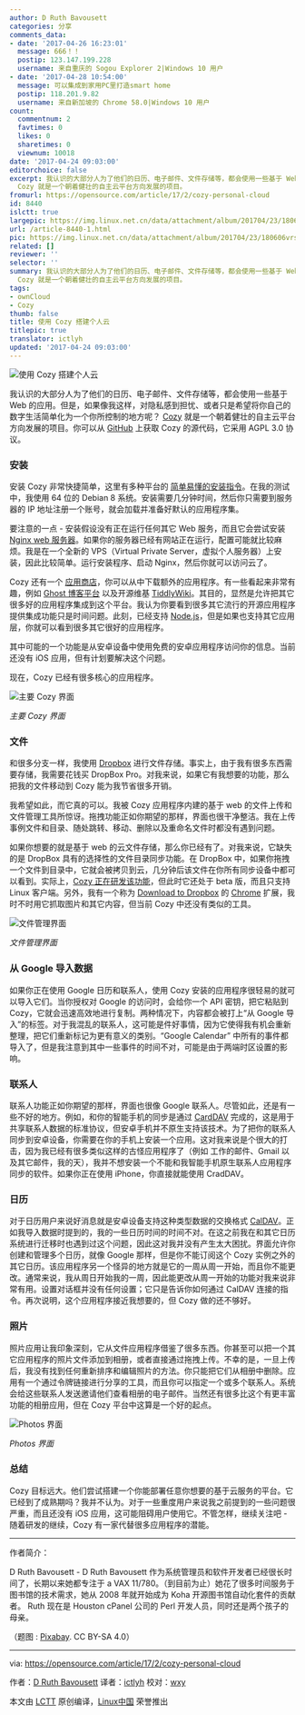 ```yaml
---
author: D Ruth Bavousett
categories: 分享
comments_data:
- date: '2017-04-26 16:23:01'
  message: 666！！
  postip: 123.147.199.228
  username: 来自重庆的 Sogou Explorer 2|Windows 10 用户
- date: '2017-04-28 10:54:00'
  message: 可以集成到家用PC里打造smart home
  postip: 118.201.9.82
  username: 来自新加坡的 Chrome 58.0|Windows 10 用户
count:
  commentnum: 2
  favtimes: 0
  likes: 0
  sharetimes: 0
  viewnum: 10018
date: '2017-04-24 09:03:00'
editorchoice: false
excerpt: 我认识的大部分人为了他们的日历、电子邮件、文件存储等，都会使用一些基于 Web 的应用。但是，如果像我这样，对隐私感到担忧、或者只是希望将你自己的数字生活简单化为一个你所控制的地方呢？
  Cozy 就是一个朝着健壮的自主云平台方向发展的项目。
fromurl: https://opensource.com/article/17/2/cozy-personal-cloud
id: 8440
islctt: true
largepic: https://img.linux.net.cn/data/attachment/album/201704/23/180606vrsr9o9oehthz9wa.png
url: /article-8440-1.html
pic: https://img.linux.net.cn/data/attachment/album/201704/23/180606vrsr9o9oehthz9wa.png.thumb.jpg
related: []
reviewer: ''
selector: ''
summary: 我认识的大部分人为了他们的日历、电子邮件、文件存储等，都会使用一些基于 Web 的应用。但是，如果像我这样，对隐私感到担忧、或者只是希望将你自己的数字生活简单化为一个你所控制的地方呢？
  Cozy 就是一个朝着健壮的自主云平台方向发展的项目。
tags:
- ownCloud
- Cozy
thumb: false
title: 使用 Cozy 搭建个人云
titlepic: true
translator: ictlyh
updated: '2017-04-24 09:03:00'
---
```


![使用 Cozy 搭建个人云](https://img.linux.net.cn/data/attachment/album/201704/23/180606vrsr9o9oehthz9wa.png "Building your own personal cloud with Cozy")


我认识的大部分人为了他们的日历、电子邮件、文件存储等，都会使用一些基于 Web 的应用。但是，如果像我这样，对隐私感到担忧、或者只是希望将你自己的数字生活简单化为一个你所控制的地方呢？ [Cozy](https://cozy.io/) 就是一个朝着健壮的自主云平台方向发展的项目。你可以从 [GitHub](https://github.com/cozy/cozy) 上获取 Cozy 的源代码，它采用 AGPL 3.0 协议。


### 安装


安装 Cozy 非常快捷简单，这里有多种平台的 [简单易懂的安装指令](https://docs.cozy.io/en/host/install/)。在我的测试中，我使用 64 位的 Debian 8 系统。安装需要几分钟时间，然后你只需要到服务器的 IP 地址注册一个账号，就会加载并准备好默认的应用程序集。


要注意的一点 - 安装假设没有正在运行任何其它 Web 服务，而且它会尝试安装 [Nginx web 服务器](https://www.nginx.com/)。如果你的服务器已经有网站正在运行，配置可能就比较麻烦。我是在一个全新的 VPS（Virtual Private Server，虚拟个人服务器）上安装，因此比较简单。运行安装程序、启动 Nginx，然后你就可以访问云了。


Cozy 还有一个 [应用商店](https://cozy.io/en/apps/)，你可以从中下载额外的应用程序。有一些看起来非常有趣，例如 [Ghost 博客平台](https://ghost.org/) 以及开源维基 [TiddlyWiki](http://tiddlywiki.com/)。其目的，显然是允许把其它很多好的应用程序集成到这个平台。我认为你要看到很多其它流行的开源应用程序提供集成功能只是时间问题。此刻，已经支持 [Node.js](http://nodejs.org/)，但是如果也支持其它应用层，你就可以看到很多其它很好的应用程序。


其中可能的一个功能是从安卓设备中使用免费的安卓应用程序访问你的信息。当前还没有 iOS 应用，但有计划要解决这个问题。


现在，Cozy 已经有很多核心的应用程序。


![主要 Cozy 界面](https://img.linux.net.cn/data/attachment/album/201704/23/180607wuhhjrwlxdqwj8cz.jpg "Main Cozy Interface")


*主要 Cozy 界面*


### 文件


和很多分支一样，我使用 [Dropbox](https://www.dropbox.com/) 进行文件存储。事实上，由于我有很多东西需要存储，我需要花钱买 DropBox Pro。对我来说，如果它有我想要的功能，那么把我的文件移动到 Cozy 能为我节省很多开销。


我希望如此，而它真的可以。我被 Cozy 应用程序内建的基于 web 的文件上传和文件管理工具所惊讶。拖拽功能正如你期望的那样，界面也很干净整洁。我在上传事例文件和目录、随处跳转、移动、删除以及重命名文件时都没有遇到问题。


如果你想要的就是基于 web 的云文件存储，那么你已经有了。对我来说，它缺失的是 DropBox 具有的选择性的文件目录同步功能。在 DropBox 中，如果你拖拽一个文件到目录中，它就会被拷贝到云，几分钟后该文件在你所有同步设备中都可以看到。实际上，[Cozy 正在研发该功能](https://github.com/cozy-labs/cozy-desktop)，但此时它还处于 beta 版，而且只支持 Linux 客户端。另外，我有一个称为 [Download to Dropbox](https://github.com/pwnall/dropship-chrome) 的 [Chrome](https://www.google.com/chrome/) 扩展，我时不时用它抓取图片和其它内容，但当前 Cozy 中还没有类似的工具。


![文件管理界面](https://img.linux.net.cn/data/attachment/album/201704/23/180607n3bp3qgk9glq3prw.jpg "文件管理界面")


*文件管理界面*


### 从 Google 导入数据


如果你正在使用 Google 日历和联系人，使用 Cozy 安装的应用程序很轻易的就可以导入它们。当你授权对 Google 的访问时，会给你一个 API 密钥，把它粘贴到 Cozy，它就会迅速高效地进行复制。两种情况下，内容都会被打上“从 Google 导入”的标签。对于我混乱的联系人，这可能是件好事情，因为它使得我有机会重新整理，把它们重新标记为更有意义的类别。“Google Calendar” 中所有的事件都导入了，但是我注意到其中一些事件的时间不对，可能是由于两端时区设置的影响。


### 联系人


联系人功能正如你期望的那样，界面也很像 Google 联系人。尽管如此，还是有一些不好的地方。例如，和你的智能手机的同步是通过 [CardDAV](https://en.wikipedia.org/wiki/CardDAV) 完成的，这是用于共享联系人数据的标准协议，但安卓手机并不原生支持该技术。为了把你的联系人同步到安卓设备，你需要在你的手机上安装一个应用。这对我来说是个很大的打击，因为我已经有很多类似这样的古怪应用程序了（例如 工作的邮件、Gmail 以及其它邮件，我的天），我并不想安装一个不能和我智能手机原生联系人应用程序同步的软件。如果你正在使用 iPhone，你直接就能使用 CradDAV。


### 日历


对于日历用户来说好消息就是安卓设备支持这种类型数据的交换格式 [CalDAV](https://en.wikipedia.org/wiki/CalDAV)。正如我导入数据时提到的，我的一些日历时间的时间不对。在这之前我在和其它日历系统进行迁移时也遇到过这个问题，因此这对我并没有产生太大困扰。界面允许你创建和管理多个日历，就像 Google 那样，但是你不能订阅这个 Cozy 实例之外的其它日历。该应用程序另一个怪异的地方就是它的一周从周一开始，而且你不能更改。通常来说，我从周日开始我的一周，因此能更改从周一开始的功能对我来说非常有用。设置对话框并没有任何设置；它只是告诉你如何通过 CalDAV 连接的指令。再次说明，这个应用程序接近我想要的，但 Cozy 做的还不够好。


### 照片


照片应用让我印象深刻，它从文件应用程序借鉴了很多东西。你甚至可以把一个其它应用程序的照片文件添加到相册，或者直接通过拖拽上传。不幸的是，一旦上传后，我没有找到任何重新排序和编辑照片的方法。你只能把它们从相册中删除。应用有一个通过令牌链接进行分享的工具，而且你可以指定一个或多个联系人。系统会给这些联系人发送邀请他们查看相册的电子邮件。当然还有很多比这个有更丰富功能的相册应用，但在 Cozy 平台中这算是一个好的起点。


![Photos 界面](https://img.linux.net.cn/data/attachment/album/201704/23/180608o993za07f4un09u4.jpg "Photos Interface")


*Photos 界面*


### 总结


Cozy 目标远大。他们尝试搭建一个你能部署任意你想要的基于云服务的平台。它已经到了成熟期吗？我并不认为。对于一些重度用户来说我之前提到的一些问题很严重，而且还没有 iOS 应用，这可能阻碍用户使用它。不管怎样，继续关注吧 - 随着研发的继续，Cozy 有一家代替很多应用程序的潜能。




---


作者简介：


D Ruth Bavousett - D Ruth Bavousett 作为系统管理员和软件开发者已经很长时间了，长期以来她都专注于 a VAX 11/780。（到目前为止）她花了很多时间服务于图书馆的技术需求，她从 2008 年就开始成为 Koha 开源图书馆自动化套件的贡献者。 Ruth 现在是 Houston cPanel 公司的 Perl 开发人员，同时还是两个孩子的母亲。


（题图 : [Pixabay](https://pixabay.com/en/tree-field-cornfield-nature-247122/). CC BY-SA 4.0）




---


via: <https://opensource.com/article/17/2/cozy-personal-cloud>


作者：[D Ruth Bavousett](https://opensource.com/users/druthb) 译者：[ictlyh](https://github.com/ictlyh) 校对：[wxy](https://github.com/wxy)


本文由 [LCTT](https://github.com/LCTT/TranslateProject) 原创编译，[Linux中国](https://linux.cn/) 荣誉推出